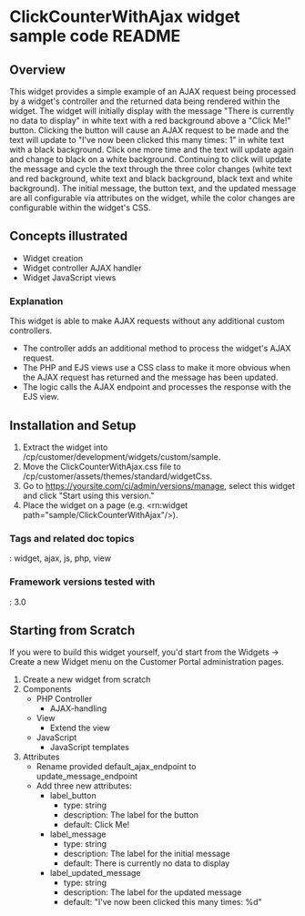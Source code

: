 # ClickCounterWithAjax widget sample code README

## Overview

This widget provides a simple example of an AJAX request being processed by a widget's controller and the returned data being rendered within the
widget. The widget will initially display with the message "There is currently no data to display" in white text with a red background above a
"Click Me!" button. Clicking the button will cause an AJAX request to be made and the text will update to "I've now been clicked this many times: 1"
in white text with a black background. Click one more time and the text will update again and change to black on a white background. Continuing to
click will update the message and cycle the text through the three color changes (white text and red background, white text and black background,
black text and white background). The initial message, the button text, and the updated message are all configurable via attributes on the widget,
while the color changes are configurable within the widget's CSS.

## Concepts illustrated

* Widget creation
* Widget controller AJAX handler
* Widget JavaScript views

### Explanation

This widget is able to make AJAX requests without any additional custom controllers.

* The controller adds an additional method to process the widget's AJAX request.
* The PHP and EJS views use a CSS class to make it more obvious when the AJAX request has returned and the message has been updated.
* The logic calls the AJAX endpoint and processes the response with the EJS view.

## Installation and Setup

1. Extract the widget into /cp/customer/development/widgets/custom/sample.
2. Move the ClickCounterWithAjax.css file to /cp/customer/assets/themes/standard/widgetCss.
3. Go to https://yoursite.com/ci/admin/versions/manage, select this widget and click "Start using this version."
4. Place the widget on a page (e.g. <rn:widget path="sample/ClickCounterWithAjax"/>).

### Tags and related doc topics

:   widget, ajax, js, php, view

### Framework versions tested with

:   3.0

## Starting from Scratch

If you were to build this widget yourself, you'd start from the Widgets → Create a new Widget menu on the Customer Portal administration pages.

1. Create a new widget from scratch
2. Components
    * PHP Controller
        * AJAX-handling
    * View
        * Extend the view
    * JavaScript
        * JavaScript templates
4. Attributes
    * Rename provided default_ajax_endpoint to update_message_endpoint
    * Add three new attributes:
        * label_button
            * type: string
            * description: The label for the button
            * default: Click Me!
        * label_message
            * type: string
            * description: The label for the initial message
            * default: There is currently no data to display
        * label_updated_message
            * type: string
            * description: The label for the updated message
            * default: "I've now been clicked this many times: %d"

